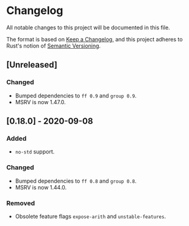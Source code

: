 # Changelog
All notable changes to this project will be documented in this file.

The format is based on [Keep a Changelog](https://keepachangelog.com/en/1.0.0/),
and this project adheres to Rust's notion of
[Semantic Versioning](https://semver.org/spec/v2.0.0.html).

## [Unreleased]
### Changed
- Bumped dependencies to `ff 0.9` and `group 0.9`.
- MSRV is now 1.47.0.

## [0.18.0] - 2020-09-08
### Added
- `no-std` support.

### Changed
- Bumped dependencies to `ff 0.8` and `group 0.8`.
- MSRV is now 1.44.0.

### Removed
- Obsolete feature flags `expose-arith` and `unstable-features`.
